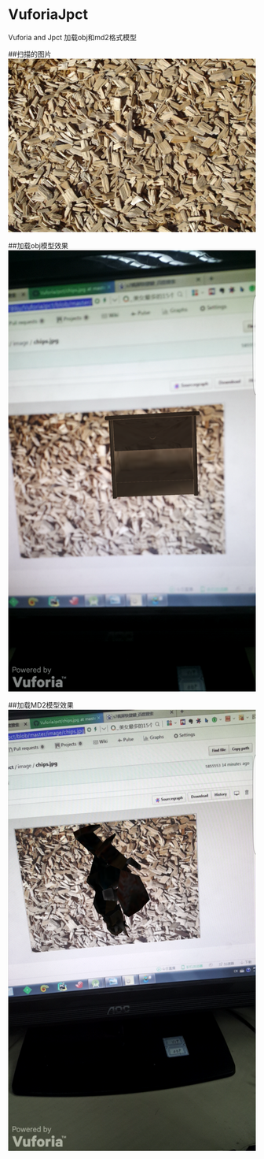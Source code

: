 # VuforiaJpct
Vuforia and Jpct  加载obj和md2格式模型

##扫描的图片
![](https://github.com/l123456789jy/VuforiaJpct/blob/master/image/chips.jpg)


##加载obj模型效果
![](https://github.com/l123456789jy/VuforiaJpct/blob/master/image/Screenshot_20161213-164932.png)



##加载MD2模型效果
![](https://github.com/l123456789jy/VuforiaJpct/blob/master/image/Screenshot_20161213-165416.png)